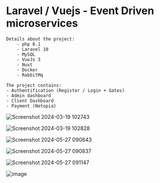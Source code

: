 ﻿# Laravel / Vuejs - Event Driven microservices

    Details about the project:
        - php 8.1
        - Laravel 10
        - MySQL
        - VueJs 3
        - Nuxt
        - Docker
        - RabbitMq

    The project contains:
    - Authentification (Register / Login + Gates)
    - Admin dashboard
    - Client Dashboard
    - Payment (Netopia)

![Screenshot 2024-03-19 102743](https://github.com/user-attachments/assets/9af7a8f0-9216-4393-8dc7-572def21d573)

![Screenshot 2024-03-19 102828](https://github.com/user-attachments/assets/74a9cb64-b343-4501-a118-184e7721148e)

![Screenshot 2024-05-27 090643](https://github.com/user-attachments/assets/178a01fb-923a-4c09-95e2-26d51b052591)

![Screenshot 2024-05-27 090837](https://github.com/user-attachments/assets/d67dc2de-0edd-4a57-a573-9ddb1c84c999)

![Screenshot 2024-05-27 091147](https://github.com/user-attachments/assets/9f07acb6-f469-4b57-ac4a-b168003eaa04)

![image](https://github.com/user-attachments/assets/b587a9be-742f-49b9-86e8-47dce61a2d79)
